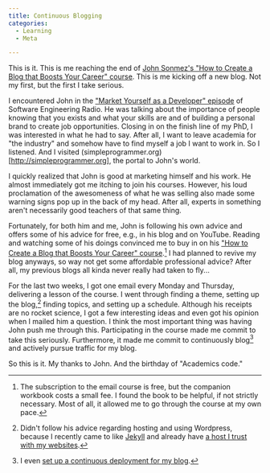 ```yaml
---
title: Continuous Blogging
categories:
  - Learning
  - Meta

---
```


This is it. This is me reaching the end of [John Sonmez's "How to Create a Blog that Boosts Your Career" course](https://simpleprogrammer.com/blog-course).  This is me kicking off a new blog. Not my first, but the first I take serious. 

I encountered John in the ["Market Yourself as a Developer" episode](http://www.se-radio.net/2015/12/se-radio-episode-245-john-sonmez-on-marketing-yourself-and-managing-your-career/) of Software Engineering Radio. He was talking about the importance of people knowing that you exists and what your skills are and of building a personal brand to create job opportunities. Closing in on the finish line of my PhD, I was interested in what he had to say. After all, I want to leave academia for "the industry" and somehow have to find myself a job I want to work in. So I listened. And I visited (simpleprogrammer.org)[http://simpleprogrammer.org], the portal to John's world.

I quickly realized that John is good at marketing himself and his work. He almost immediately got me itching to join his courses. However, his loud proclamation of the awesomeness of what he was selling also made some warning signs pop up in the back of my head. After all, experts in something aren't necessarily good teachers of that same thing.

Fortunately, for both him and me, John is following his own advice and offers some of his advice for free, e.g., in his blog and on YouTube. Reading and watching some of his doings convinced me to buy in on his ["How to Create a Blog that Boosts Your Career" course](https://simpleprogrammer.com/blog-course).[^1] I had planned to revive my blog anyways, so way not get some affordable professional advice? After all, my previous blogs all kinda never really had taken to fly...

For the last two weeks, I got one email every Monday and Thursday, delivering a lesson of the course. I went through finding a theme, setting up the blog,[^2] finding topics, and setting up a schedule. Although his receipts are no rocket science, I got a few interesting ideas and even got his opinion when I mailed him a question. I think the most important thing was having John push me through this. Participating in the course made me commit to take this seriously. Furthermore, it made me commit to continuously blog[^3] and actively pursue traffic for my blog.

So this is it. My thanks to John. And the birthday of "Academics code."

  [^1]: The subscription to the email course is free, but the companion workbook costs a small fee. I found the book to be helpful, if not strictly necessary. Most of all, it allowed me to go through the course at my own pace. 
  [^2]: Didn't follow his advice regarding hosting and using Wordpress, because I recently came to like [Jekyll](http://jekyllrb.com) and already have [a host I trust with my websites](http://all-inkl.com). 
  [^3]: I even [set up a continuous deployment for my blog](http://sven-amann.de/blog/2016/12/jekyll-post-from-ios/). 
  
